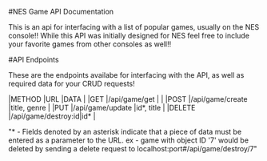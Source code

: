 #NES Game API Documentation

This is an api for interfacing with a list of popular games, usually on the NES console!! While this API was initially designed for NES feel free to include your favorite games from other consoles as well!!

#API Endpoints

These are the endpoints availabe for interfacing with the API, as well as required data for your CRUD requests!

|METHOD               |URL                 |DATA               |
|GET                  |/api/game/get       |                   |
|POST                 |/api/game/create    |title, genre       |
|PUT                  |/api/game/update    |id*, title         |
|DELETE               |/api/game/destroy:id|id*                |

"* - Fields denoted by an asterisk indicate that a piece of data must be entered as a parameter to the URL. ex - game with object ID '7' would be deleted by sending a delete request to localhost:port#/api/game/destroy/7"
